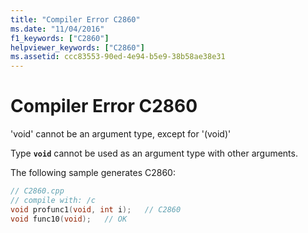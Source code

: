 ```yaml
---
title: "Compiler Error C2860"
ms.date: "11/04/2016"
f1_keywords: ["C2860"]
helpviewer_keywords: ["C2860"]
ms.assetid: ccc83553-90ed-4e94-b5e9-38b58ae38e31
---
```

# Compiler Error C2860

'void' cannot be an argument type, except for '(void)'

Type **`void`** cannot be used as an argument type with other arguments.

The following sample generates C2860:

```cpp
// C2860.cpp
// compile with: /c
void profunc1(void, int i);   // C2860
void func10(void);   // OK
```
